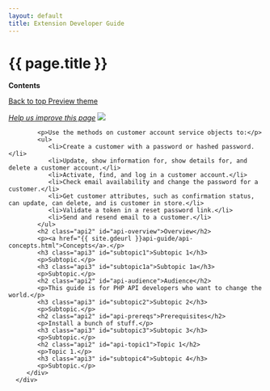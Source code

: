 ```yaml
---
layout: default
title: Extension Developer Guide
---
```


<div class="container bs-docs-container">
   <div class="row">
      <div class="jumbotron">
         <h1 class="api1" id="api-services">{{ page.title }}</h1>
               </div>
      <div class="col-xs-3">
         <p><b>Contents</b></p>
         <div style="" id="category" class="bs-docs-sidebar hidden-print hidden-xs hidden-sm affix-top" role="complementary">
         </div>
         <a class="back-to-top" href="#top">
         Back to top
         </a>
         <a href="#" class="bs-docs-theme-toggle">
         Preview theme
         </a>
      </div>
      <div class="col-xs-9" role="main">
         <div class="bs-docs-section">
         <p><a href="{{ site.githuburl }}api-guide/api-concepts.md" target="_blank"><em>Help us improve this page</em></a>&nbsp;<img src="{{ site.baseurl }}common/images/newWindow.gif"/></p>

            <p>Use the methods on customer account service objects to:</p>
            <ul>
               <li>Create a customer with a password or hashed password.</li>
               <li>Update, show information for, show details for, and delete a customer account.</li>
               <li>Activate, find, and log in a customer account.</li>
               <li>Check email availability and change the password for a customer.</li>
               <li>Get customer attributes, such as confirmation status, can update, can delete, and is customer in store.</li>
               <li>Validate a token in a reset password link.</li>
               <li>Send and resend email to a customer.</li>
            </ul>
            <h2 class="api2" id="api-overview">Overview</h2>
            <p><a href="{{ site.gdeurl }}api-guide/api-concepts.html">Concepts</a>.</p>
            <h3 class="api3" id="subtopic1">Subtopic 1</h3>
            <p>Subtopic.</p>
            <h3 class="api3" id="subtopic1a">Subtopic 1a</h3>
            <p>Subtopic.</p>
            <h2 class="api2" id="api-audience">Audience</h2>
            <p>This guide is for PHP API developers who want to change the world.</p>
            <h3 class="api3" id="subtopic2">Subtopic 2</h3>
            <p>Subtopic.</p>
            <h2 class="api2" id="api-prereqs">Prerequisites</h2>
            <p>Install a bunch of stuff.</p>
            <h3 class="api3" id="subtopic3">Subtopic 3</h3>
            <p>Subtopic.</p>
            <h2 class="api2" id="api-topic1">Topic 1</h2>
            <p>Topic 1.</p>
            <h3 class="api3" id="subtopic4">Subtopic 4</h3>
            <p>Subtopic.</p>
         </div>
      </div>
   </div>
</div>

